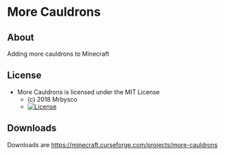 # More Cauldrons #

## About ##
Adding more cauldrons to Minecraft

## License ##
* More Cauldrons is licensed under the MIT License
  - (c) 2018 Mrbysco
  - [![License](https://img.shields.io/badge/License-MIT-red.svg?style=flat)](http://opensource.org/licenses/MIT)
  
## Downloads ##
Downloads are https://minecraft.curseforge.com/projects/more-cauldrons

